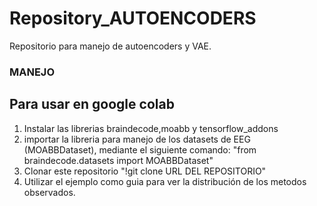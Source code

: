 # Repository_AUTOENCODERS
Repositorio para manejo de autoencoders y VAE. 

### MANEJO
Para usar en google colab
----------------------------------------------

1) Instalar las librerias braindecode,moabb y tensorflow_addons
2) importar la libreria para manejo de los datasets de EEG (MOABBDataset), mediante el siguiente comando:
"from braindecode.datasets import MOABBDataset"
3) Clonar este repositorio
"!git clone URL DEL REPOSITORIO"
4) Utilizar el ejemplo como guia para ver la distribución de los metodos observados.
